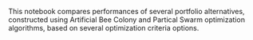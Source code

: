 This notebook compares performances of several portfolio alternatives, constructed using Artificial Bee Colony and Partical Swarm optimization algorithms, based on several optimization criteria options.
